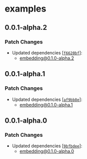 # examples

## 0.0.1-alpha.2

### Patch Changes

- Updated dependencies [[`f6620bf`](https://github.com/vimcaw/three-devtools/commit/f6620bfa994256397a02a8600a232eb34b966d47)]:
  - embedding@0.1.0-alpha.2

## 0.0.1-alpha.1

### Patch Changes

- Updated dependencies [[`af9bb8e`](https://github.com/vimcaw/three-devtools/commit/af9bb8efbcbb91b98c2ff796bd578325c44fbc8b)]:
  - embedding@0.1.0-alpha.1

## 0.0.1-alpha.0

### Patch Changes

- Updated dependencies [[`9bfbdee`](https://github.com/vimcaw/three-devtools/commit/9bfbdee187ecf5cf90fcf7b0f9f392b053b8decf)]:
  - embedding@0.1.0-alpha.0
